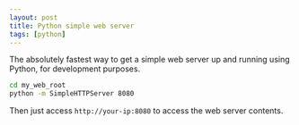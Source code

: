 ```yaml
---
layout: post
title: Python simple web server
tags: [python]
---
```


The absolutely fastest way to get a simple web server up and running using
Python, for development purposes.


```bash
cd my_web_root
python -m SimpleHTTPServer 8080
```

Then just access `http://your-ip:8080` to access the web server contents.
